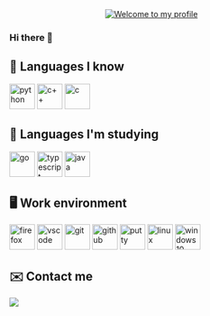 <div align="center">
  <a href="https://git.io/typing-svg"><img src="https://readme-typing-svg.herokuapp.com?font=Asap&size=27&color=53FF32&center=true&width=500&lines=Welcome+to+my+profile" alt="Welcome to my profile"></a>
</div>

### Hi there 👋


## 🧠 Languages I know

<div>
  <image heigth="45px" width="45px" title="python" src="https://github.com/devicons/devicon/blob/master/icons/python/python-original.svg">
  <image heigth="45px" width="45px" title="c++" src="https://github.com/devicons/devicon/blob/master/icons/cplusplus/cplusplus-original.svg">
  <image heigth="45px" width="45px" title="c" src="https://github.com/devicons/devicon/blob/master/icons/c/c-original.svg">
</div>
     
## 💭 Languages I'm studying
    
<div>
  <image heigth="45px" width="45px" title="go" src="https://github.com/devicons/devicon/blob/master/icons/go/go-original.svg">
  <image heigth="45px" width="45px" title="typescript" src="https://github.com/devicons/devicon/blob/master/icons/typescript/typescript-original.svg">
  <image heigth="45px" width="45px" title="java" src="https://github.com/devicons/devicon/blob/master/icons/java/java-original.svg">
</div>

## 🖥️ Work environment
    
<div>
  <image heigth="45px" width="45px" title="firefox" src="https://cdn.icon-icons.com/icons2/2552/PNG/512/firefox_browser_logo_icon_152991.png">
  <image heigth="45px" width="45px" title="vscode" src="https://github.com/devicons/devicon/blob/master/icons/vscode/vscode-original.svg">
  <image heigth="45px" width="45px" title="git" src="https://github.com/devicons/devicon/blob/master/icons/git/git-original.svg">
  <image heigth="45px" width="45px" title="github" src="https://github.com/devicons/devicon/blob/master/icons/github/github-original.svg">
  <image heigth="45px" width="45px" title="putty" src="https://github.com/devicons/devicon/blob/master/icons/putty/putty-original.svg">
  <image heigth="45px" width="45px" title="linux" src="https://github.com/devicons/devicon/blob/master/icons/linux/linux-original.svg">
  <image heigth="45px" width="45px" title="windows10" src="https://logodownload.org/wp-content/uploads/2016/03/Windows-10-logo-8.png">
</div>

## ✉️ Contact me

<div>
  <a href="mailto:naimrodrey@protonmail.com"> <img src="https://img.shields.io/static/v1?label&message=naimrodrey@protonmail.com&color=blue&logo=protonmail"> </a>
    
</div>
